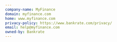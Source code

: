 ```yaml
---
company-name: MyFinance
domain: myfinance.com
home: www.myfinance.com
privacy-policy: https://www.bankrate.com/privacy/
email: help@myfinance.com
owned-by: Bankrate
---
```




